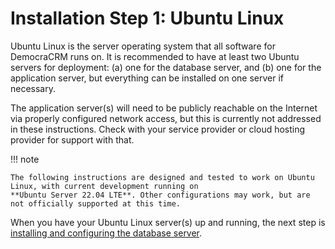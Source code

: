 # Installation Step 1: Ubuntu Linux

Ubuntu Linux is the server operating system that all software for DemocraCRM runs on. It is recommended to have at least
two Ubuntu servers for deployment: (a) one for the database server, and (b) one for the application server, but
everything can be installed on one server if necessary.

The application server(s) will need to be publicly reachable on the Internet via properly configured network access, but
this is currently not addressed in these instructions. Check with your service provider or cloud hosting provider for
support with that.

!!! note

    The following instructions are designed and tested to work on Ubuntu Linux, with current development running on
    **Ubuntu Server 22.04 LTE**. Other configurations may work, but are not officially supported at this time.

When you have your Ubuntu Linux server(s) up and running, the next step is [installing and configuring the database
server](postgresql_database.md).